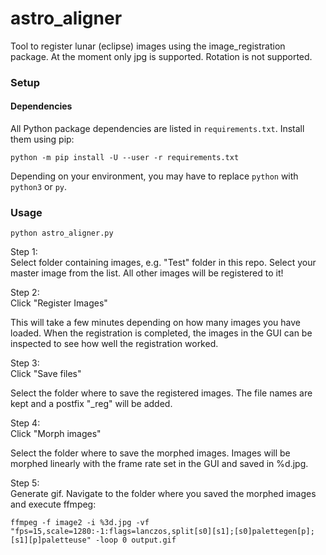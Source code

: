 # astro_aligner

Tool to register lunar (eclipse) images using the image_registration package.
At the moment only jpg is supported.
Rotation is not supported.

### Setup

#### Dependencies

All Python package dependencies are listed in `requirements.txt`. Install them using pip:
```
python -m pip install -U --user -r requirements.txt
```
Depending on your environment, you may have to replace `python` with `python3` or `py`.

### Usage
```
python astro_aligner.py
```
  
Step 1:  
Select folder containing images, e.g. "Test" folder in this repo.
Select your master image from the list. All other images will be registered to it!

Step 2:  
Click "Register Images"

This will take a few minutes depending on how many images you have loaded.
When the registration is completed, the images in the GUI can be inspected to see how well the registration worked.

Step 3:  
Click "Save files"  
  
Select the folder where to save the registered images. The file names are kept and a postfix "_reg" will be added.

Step 4:  
Click "Morph images"  
  
Select the folder where to save the morphed images. Images will be morphed linearly with the frame rate set in the GUI and saved in %d.jpg.

Step 5:  
Generate gif. Navigate to the folder where you saved the morphed images and execute ffmpeg:  
```
ffmpeg -f image2 -i %3d.jpg -vf "fps=15,scale=1280:-1:flags=lanczos,split[s0][s1];[s0]palettegen[p];[s1][p]paletteuse" -loop 0 output.gif
```